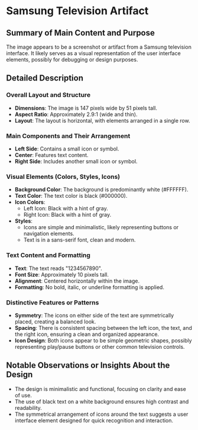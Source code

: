 # Samsung Television Artifact

## Summary of Main Content and Purpose
The image appears to be a screenshot or artifact from a Samsung television interface. It likely serves as a visual representation of the user interface elements, possibly for debugging or design purposes.

## Detailed Description

### Overall Layout and Structure
- **Dimensions**: The image is 147 pixels wide by 51 pixels tall.
- **Aspect Ratio**: Approximately 2.9:1 (wide and thin).
- **Layout**: The layout is horizontal, with elements arranged in a single row.

### Main Components and Their Arrangement
- **Left Side**: Contains a small icon or symbol.
- **Center**: Features text content.
- **Right Side**: Includes another small icon or symbol.

### Visual Elements (Colors, Styles, Icons)
- **Background Color**: The background is predominantly white (#FFFFFF).
- **Text Color**: The text color is black (#000000).
- **Icon Colors**:
  - Left Icon: Black with a hint of gray.
  - Right Icon: Black with a hint of gray.
- **Styles**:
  - Icons are simple and minimalistic, likely representing buttons or navigation elements.
  - Text is in a sans-serif font, clean and modern.

### Text Content and Formatting
- **Text**: The text reads "1234567890".
- **Font Size**: Approximately 10 pixels tall.
- **Alignment**: Centered horizontally within the image.
- **Formatting**: No bold, italic, or underline formatting is applied.

### Distinctive Features or Patterns
- **Symmetry**: The icons on either side of the text are symmetrically placed, creating a balanced look.
- **Spacing**: There is consistent spacing between the left icon, the text, and the right icon, ensuring a clean and organized appearance.
- **Icon Design**: Both icons appear to be simple geometric shapes, possibly representing play/pause buttons or other common television controls.

## Notable Observations or Insights About the Design
- The design is minimalistic and functional, focusing on clarity and ease of use.
- The use of black text on a white background ensures high contrast and readability.
- The symmetrical arrangement of icons around the text suggests a user interface element designed for quick recognition and interaction.